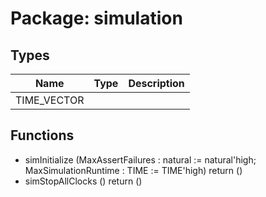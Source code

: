 # Package: simulation
## Types
| Name        | Type | Description |
| ----------- | ---- | ----------- |
| TIME_VECTOR |      |             |
## Functions
- simInitialize <font id="function_arguments">(MaxAssertFailures : natural := natural'high; MaxSimulationRuntime : TIME := TIME'high)</font> <font id="function_return">return ()</font>
- simStopAllClocks <font id="function_arguments">()</font> <font id="function_return">return ()</font>
